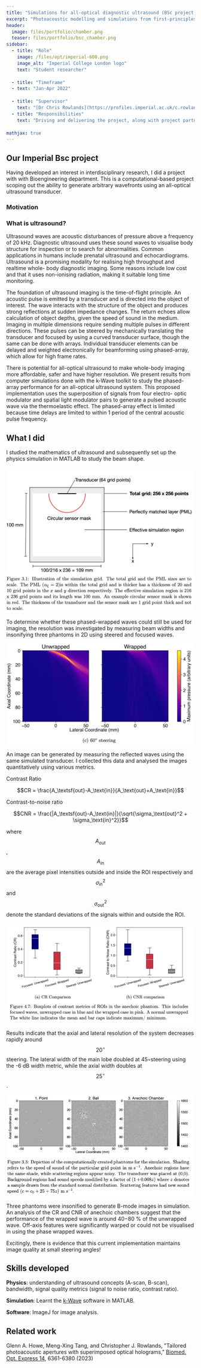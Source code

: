 ```yaml
---
title: "Simulations for all-optical diagnostic ultrasound (BSc project)"
excerpt: "Photoacoustic modelling and simulations from first-principles"
header:
  image: files/portfolio/chamber.png
  teaser: files/portfolio/bsc_chamber.png
sidebar:
  - title: "Role"
    image: /files/opt/imperial-600.png
    image_alt: "Imperial College London logo"
    text: "Student researcher"

  - title: "Timeframe"
  - text: "Jan-Apr 2022"

  - title: "Supervisor"
    text: "[Dr Chris Rowlands](https://profiles.imperial.ac.uk/c.rowlands) at Imperial College London"
  - title: "Responsibilities"
    text: "Driving and delivering the project, along with project partner Yuji Go."

mathjax: true
---
```


## Our Imperial Bsc project

Having developed an interest in interdisciplinary research, I did a project with with Bioengineering department. This is a computational-based project scoping out the ability to generate arbitrary wavefronts using an all-optical ultrasound transducer.

### Motivation

### What is ultrasound?

Ultrasound waves are acoustic disturbances of pressure above a frequency of 20 kHz.
Diagnostic ultrasound uses these sound waves to visualise body structure for inspection or
to search for abnormalities. Common applications in humans include prenatal ultrasound
and echocardiograms.
Ultrasound is a promising modality for realising high throughput and realtime whole-
body diagnostic imaging. Some reasons include low cost and that it uses non-ionising
radiation, making it suitable long time monitoring.

The foundation of ultrasound imaging is the time-of-flight principle. An acoustic pulse is
emitted by a transducer and is directed into the object of interest. The wave interacts
with the structure of the object and produces strong reflections at sudden impedance
changes. The return echoes allow calculation of object depths, given the speed of sound in
the medium. Imaging in multiple dimensions require sending multiple pulses in different
directions. These pulses can be steered by mechanically translating the transducer and
focused by using a curved transducer surface, though the same can be done with arrays.
Individual transducer elements can be delayed and weighted electronically for beamforming
using phased-array, which allow for high frame rates.

There is potential for all-optical ultrasound to make whole-body imaging more affordable, safer and have higher resolution. We present results from computer simulations done with the k-Wave toolkit to study the phased-array performance for an all-optical ultrasound system. This proposed implementation uses the superposition of signals from four electro- optic modulator and spatial light modulator pairs to generate a pulsed acoustic wave via the thermoelastic effect. The phased-array effect is limited because time delays are limited to within 1 period of the central acoustic pulse frequency.

## What I did

I studied the mathematics of ultrasound and subsequently set up the physics simulation in MATLAB to study the beam shape.

![Ultrasound setup](/files/ultrasound/setup.png)

To determine whether these phased-wrapped waves could still be used for imaging, the resolution was investigated by measuring beam widths and insonifying three phantoms in 2D using steered and focused waves.

![alt text](/files/ultrasound/steered.png)

An image can be generated by measuring the reflected waves using the same simulated transducer. I collected this data and analysed the images quantitatively using various metrics.

Contrast Ratio

$$CR = \frac{A_\textsf{out}-A_\text{in}}{A_\text{out}+A_\text{in}}$$

Contrast-to-noise ratio

$$CNR = \frac{|A_\textsf{out}-A_\text{in}|}{\sqrt{\sigma_\text{out}^2 + \sigma_\text{in}^2}}$$

where $$A_\textsf{out}$$, $$A_\textsf{in}$$ are the average pixel intensities outside and inside the ROI respectively and $$\sigma_\text{in}^2$$ and $$\sigma_\text{out}^2$$ denote the standard deviations of the signals within and outside the ROI.

![Comparison](/files/ultrasound/comparison.png)

Results indicate that the axial and lateral resolution of the system decreases rapidly around $$20^\circ$$ steering. The lateral width of the main lobe doubled at 45◦steering using the -6 dB width metric, while the axial width doubles at $$25^\circ$$.

![alt text](/files/ultrasound/phantoms.png)

Three phantoms were insonified to generate B-mode images in simulation. An analysis
of the CR and CNR of anechoic chambers suggest that the performance of the wrapped
wave is around 40−80 % of the unwrapped wave. Off-axis features were significantly warped
or could not be visualised in using the phase wrapped waves.

Excitingly, there is evidence that this current implementation maintains image quality at small
steering angles!

## Skills developed

**Physics**: understanding of ultrasound concepts (A-scan, B-scan), bandwidth, signal quality metrics (signal to noise ratio, contrast ratio).

**Simulation**: Learnt the [k-Wave](http://www.k-wave.org/) software in MATLAB.

**Software**: ImageJ for image analysis.

## Related work

Glenn A. Howe, Meng-Xing Tang, and Christopher J. Rowlands, "Tailored photoacoustic apertures with superimposed optical holograms," [Biomed. Opt. Express 14](https://opg.optica.org/boe/fulltext.cfm?uri=boe-14-12-6361&id=542535), 6361-6380 (2023)
